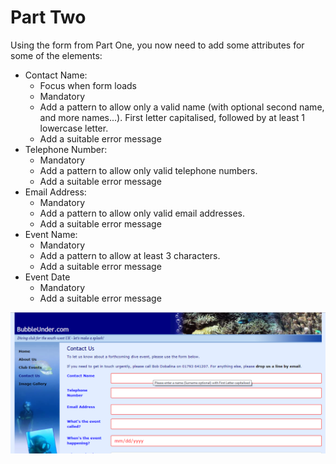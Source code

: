 
# Part Two

Using the form from Part One, you now need to add some attributes for some of the elements:

- Contact Name: 
  - Focus when form loads
  - Mandatory
  - Add a pattern to allow only a valid name (with optional second name, and more names...). First letter capitalised, followed by at least 1 lowercase letter. 
  - Add a suitable error message
- Telephone Number:
  - Mandatory
  - Add a pattern to allow only valid telephone numbers.
  - Add a suitable error message
- Email Address:
  - Mandatory
  - Add a pattern to allow only valid email addresses.
  - Add a suitable error message
- Event Name:
  - Mandatory
  - Add a pattern to allow at least 3 characters.
  - Add a suitable error message
- Event Date
  - Mandatory
  - Add a suitable error message
 
 
 ![](img/ex2.png)